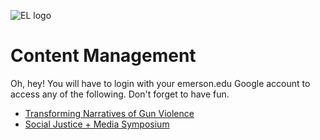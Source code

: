 ![EL logo](https://res.cloudinary.com/engagement-lab-home/image/upload/v1543437936/logos/logo-lrg.svg)

# Content Management

Oh, hey! You will have to login with your emerson.edu Google account to access any of the following. Don't forget to have fun.

- [Transforming Narratives of Gun Violence](https://cms.elab.emerson.edu/tngvi)
- [Social Justice + Media Symposium](https://cms.elab.emerson.edu/sjm)
